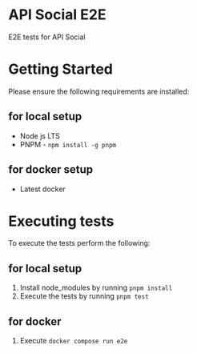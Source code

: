 # API Social E2E
E2E tests for API Social

# Getting Started
Please ensure the following requirements are installed:

## for local setup
* Node js LTS
* PNPM - `npm install -g pnpm`

## for docker setup
* Latest docker


# Executing tests
To execute the tests perform the following:
## for local setup
1. Install node_modules by running `pnpm install`
2. Execute the tests by running `pnpm test`

## for docker
1. Execute `docker compose run e2e`

